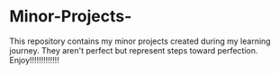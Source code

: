 # Minor-Projects-
This repository contains my minor projects created during my learning journey. They aren't perfect but represent steps toward perfection. Enjoy!!!!!!!!!!!!!
